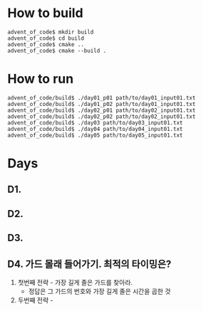 # How to build
```
advent_of_code$ mkdir build
advent_of_code$ cd build
advent_of_code$ cmake ..
advent_of_code$ cmake --build .
```
# How to run

```
advent_of_code/build$ ./day01_p01 path/to/day01_input01.txt
advent_of_code/build$ ./day01_p02 path/to/day01_input01.txt
advent_of_code/build$ ./day02_p01 path/to/day02_input01.txt
advent_of_code/build$ ./day02_p02 path/to/day02_input01.txt
advent_of_code/build$ ./day03 path/to/day03_input01.txt
advent_of_code/build$ ./day04 path/to/day04_input01.txt
advent_of_code/build$ ./day05 path/to/day05_input01.txt
```

# Days

## D1.
## D2.
## D3.
## D4. 가드 몰래 들어가기. 최적의 타이밍은?
1. 첫번째 전략 - 가장 길게 졸은 가드를 찾아라.
   - 정답은 그 가드의 번호와 가장 길게 졸은 시간을 곱한 것
2. 두번째 전략 - 
